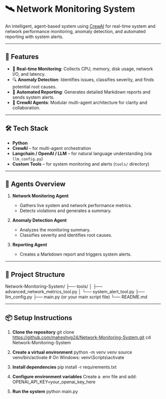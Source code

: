 # 🛰️ Network Monitoring System

An intelligent, agent-based system using [CrewAI](https://github.com/joaomdmoura/crewAI) for real-time system and network performance monitoring, anomaly detection, and automated reporting with system alerts.

---

## 🚀 Features

- 📡 **Real-time Monitoring**: Collects CPU, memory, disk usage, network I/O, and latency.
- 🔍 **Anomaly Detection**: Identifies issues, classifies severity, and finds potential root causes.
- 📑 **Automated Reporting**: Generates detailed Markdown reports and sends system alerts.
- 🤖 **CrewAI Agents**: Modular multi-agent architecture for clarity and collaboration.

---

## 🛠️ Tech Stack

- **Python**
- **CrewAI** – for multi-agent orchestration
- **Langchain / OpenAI / LLM** – for natural language understanding (via `llm_config.py`)
- **Custom Tools** – for system monitoring and alerts (`tools/` directory)

---

## 🧠 Agents Overview

1. **Network Monitoring Agent**
   - Gathers live system and network performance metrics.
   - Detects violations and generates a summary.

2. **Anomaly Detection Agent**
   - Analyzes the monitoring summary.
   - Classifies severity and identifies root causes.

3. **Reporting Agent**
   - Creates a Markdown report and triggers system alerts.

---

## 📂 Project Structure

Network-Monitoring-System/
├── tools/
│ ├── advanced_network_metrics_tool.py
│ └── system_alert_tool.py
├── llm_config.py
├── main.py (or your main script file)
└── README.md

---

## 📦 Setup Instructions

1. **Clone the repository**
   git clone https://github.com/maheshvg24/Network-Monitoring-System.git
   cd Network-Monitoring-System

2. **Create a virtual environment**
python -m venv venv
source venv/bin/activate   # On Windows: venv\Scripts\activate

3. **Install dependencies**
pip install -r requirements.txt

5. **Configure environment variables**
Create a .env file and add:
OPENAI_API_KEY=your_openai_key_here

6. **Run the system**
python main.py
